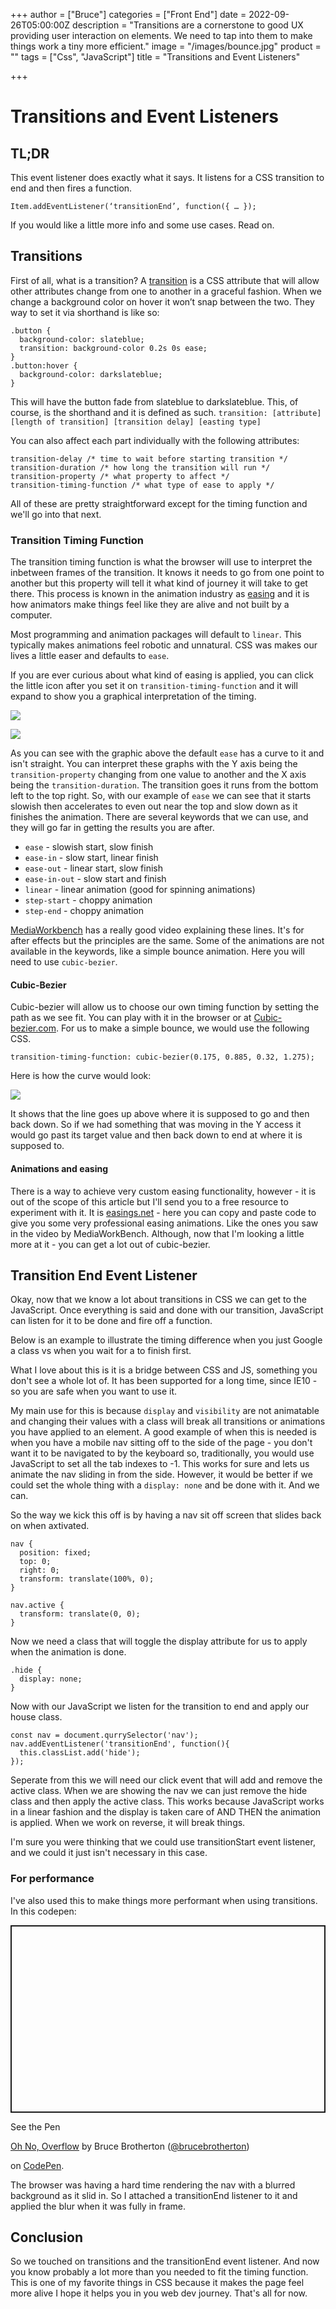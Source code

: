 +++
author = ["Bruce"]
categories = ["Front End"]
date = 2022-09-26T05:00:00Z
description = "Transitions are a cornerstone to good UX providing user interaction on elements. We need to tap into them to make things work a tiny more efficient."
image = "/images/bounce.jpg"
product = ""
tags = ["Css", "JavaScript"]
title = "Transitions and Event Listeners"

+++
# Transitions and Event Listeners

## TL;DR

This event listener does exactly what it says. It listens for a CSS transition to end and then fires a function.

    Item.addEventListener(‘transitionEnd’, function({ … });

If you would like a little more info and some use cases. Read on.

## Transitions

First of all, what is a transition? A [transition](https://developer.mozilla.org/en-US/docs/Web/CSS/transition) is a CSS attribute that will allow other attributes change from one to another in a graceful fashion. When we change a background color on hover it won’t snap between the two. They way to set it via shorthand is like so:

    .button { 
      background-color: slateblue;
      transition: background-color 0.2s 0s ease;
    }
    .button:hover {
      background-color: darkslateblue;
    }

This will have the button fade from slateblue to darkslateblue. This, of course, is the shorthand and it is defined as such. `transition: [attribute] [length of transition] [transition delay] [easting type]`

You can also affect each part individually with the following attributes:

    transition-delay /* time to wait before starting transition */
    transition-duration /* how long the transition will run */
    transition-property /* what property to affect */
    transition-timing-function /* what type of ease to apply */

All of these are pretty straightforward except for the timing function and we'll go into that next.

### Transition Timing Function

The transition timing function is what the browser will use to interpret the inbetween frames of the transition. It knows it needs to go from one point to another but this property will tell it what kind of journey it will take to get there. This process is known in the animation industry as [easing](https://youtu.be/fQBFsTqbKhY "Video explaining Slow In & Slow Out - 12 Principles of Animation") and it is how animators make things feel like they are alive and not built by a computer.

Most programming and animation packages will default to `linear`. This typically makes animations feel robotic and unnatural. CSS was makes our lives a little easer and defaults to `ease`.

If you are ever curious about what kind of easing is applied, you can click the little icon after you set it on `transition-timing-function` and it will expand to show you a graphical interpretation of the timing.

![](/images/transition-timing-function-1.png)

![](/images/image_2022-09-24_211646634.png)

As you can see with the graphic above the default `ease` has a curve to it and isn't straight. You can interpret these graphs with the Y axis being the `transition-property` changing from one value to another and the X axis being the `transition-duration`. The transition goes it runs from the bottom left to the top right. So, with our example of `ease` we can see that it starts slowish then accelerates to even out near the top and slow down as it finishes the animation. There are several keywords that we can use, and they will go far in getting the results you are after.

* `ease` - slowish start, slow finish
* `ease-in` - slow start, linear finish
* `ease-out` - linear start, slow finish
* `ease-in-out` - slow start and finish
* `linear` - linear animation (good for spinning animations)
* `step-start` - choppy animation
* `step-end` - choppy animation

[MediaWorkbench](https://youtu.be/AlXEzbhfZJM) has a  really good video explaining these lines. It's for after effects but the principles are the same. Some of the animations are not available in the keywords, like a simple bounce animation. Here you will need to use `cubic-bezier`.

#### Cubic-Bezier

Cubic-bezier will allow us to choose our own timing function by setting the path as we see fit. You can play with it in the browser or at [Cubic-bezier.com](https://cubic-bezier.com/). For us to make a simple bounce, we would use the following CSS.

    transition-timing-function: cubic-bezier(0.175, 0.885, 0.32, 1.275);

Here is how the curve would look:

![](/images/image_2022-09-25_070813243.png)

It shows that the line goes up above where it is supposed to go and then back down. So if we had something that was moving in the Y access it would go past its target value and then back down to end at where it is supposed to.

#### Animations and easing

There is a way to achieve very custom easing functionality, however - it is out of the scope of this article but I'll send you to a free resource to experiment with it. It  is [easings.net](https://easings.net) - here you can copy and paste code to give you some very professional easing animations. Like the ones you saw in the video by MediaWorkBench. Although, now that I'm looking a little more at it - you can get a lot out of cubic-bezier.

## Transition End Event Listener

Okay, now that we know a lot about transitions in CSS we can get to the JavaScript. Once everything is said and done with our transition, JavaScript can listen for it to be done and fire off a function.

Below is an example to illustrate the timing difference when you just Google a class vs when you wait for a  to finish first.

<script async src="//jsfiddle.net/brucifer906/xaLjvqhz/10/embed/result,js,css,html,/"></script>

What I love about this is it is a bridge between CSS and JS, something you don't see a whole lot of. It has been supported for a long time, since IE10 - so you are safe when you want to use it.

My main use for this is because `display` and `visibility` are not animatable and changing their values with a class will break all transitions or animations you have applied to an element. A good example of when this is needed is when you have a mobile nav sitting off to the side of the page - you don't want it to be navigated to by the keyboard so, traditionally, you would use JavaScript to set all the tab indexes to -1. This works for sure and lets us animate the nav sliding in from the side. However, it would be better if we could set the whole thing with a `display: none` and be done with it. And we can.

So the way we kick this off is by having a nav sit off screen that slides back on when axtivated.

    nav {
      position: fixed;
      top: 0;
      right: 0;
      transform: translate(100%, 0);
    }
    
    nav.active {
      transform: translate(0, 0);
    }

Now we need a class that will toggle the display attribute for us to apply when the animation is done.

    .hide {
      display: none;
    }

Now with our JavaScript we listen for the transition to end and apply our house class.

    const nav = document.qurrySelector('nav');
    nav.addEventListener('transitionEnd', function(){
      this.classList.add('hide');
    });

Seperate from this we will need our click event that will add and remove the active class. When we are showing the nav we can just remove the hide class and then apply the active class. This works because JavaScript works in a linear fashion and the display is taken care of AND THEN the animation is applied. When we work on reverse, it will break things.

I'm sure you were thinking that we could use transitionStart event listener, and we could it just isn't necessary in this case.

### For performance

I've also used this to make things more performant when using transitions. In this codepen:

<p class="codepen" data-height="300" data-default-tab="html,result" data-slug-hash="gOzwWxx" data-user="brucebrotherton" style="height: 300px; box-sizing: border-box; display: flex; align-items: center; justify-content: center; border: 2px solid; margin: 1em 0; padding: 1em;">

<span>See the Pen <a href="https://codepen.io/brucebrotherton/pen/gOzwWxx">

Oh No, Overflow</a> by Bruce Brotherton (<a href="https://codepen.io/brucebrotherton">@brucebrotherton</a>)

on <a href="https://codepen.io">CodePen</a>.</span>

</p>

<script async src="https://cpwebassets.codepen.io/assets/embed/ei.js"></script>

The browser was having a hard time rendering the nav with a blurred background as it slid in. So I attached a transitionEnd listener to it and applied the blur when it was fully in frame.

## Conclusion

So we touched on transitions and the transitionEnd event listener. And now you know probably a lot more than you needed to fit the timing function. This is one of my favorite things in CSS because it makes the page feel more alive I hope it helps you in you web dev journey. That's all for now.